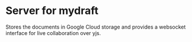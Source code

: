 # Server for mydraft

Stores the documents in Google Cloud storage and provides a websocket interface for live collaboration over yjs.

